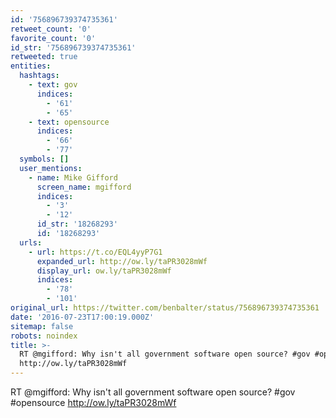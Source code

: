 ```yaml
---
id: '756896739374735361'
retweet_count: '0'
favorite_count: '0'
id_str: '756896739374735361'
retweeted: true
entities:
  hashtags:
    - text: gov
      indices:
        - '61'
        - '65'
    - text: opensource
      indices:
        - '66'
        - '77'
  symbols: []
  user_mentions:
    - name: Mike Gifford
      screen_name: mgifford
      indices:
        - '3'
        - '12'
      id_str: '18268293'
      id: '18268293'
  urls:
    - url: https://t.co/EQL4yyP7G1
      expanded_url: http://ow.ly/taPR3028mWf
      display_url: ow.ly/taPR3028mWf
      indices:
        - '78'
        - '101'
original_url: https://twitter.com/benbalter/status/756896739374735361
date: '2016-07-23T17:00:19.000Z'
sitemap: false
robots: noindex
title: >-
  RT @mgifford: Why isn't all government software open source? #gov #opensource
  http://ow.ly/taPR3028mWf
---
```


RT @mgifford: Why isn't all government software open source? #gov #opensource http://ow.ly/taPR3028mWf